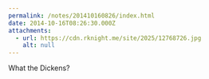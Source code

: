 ```yaml
---
permalink: /notes/201410160826/index.html
date: 2014-10-16T08:26:30.000Z
attachments:
  - url: https://cdn.rknight.me/site/2025/12768726.jpg
    alt: null
---
```


What the Dickens?
